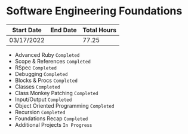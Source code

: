 # Software Engineering Foundations

| Start Date | End Date | Total Hours |
| ---------- | -------- | ----------- |
| 03/17/2022 |          | 77.25       |

- Advanced Ruby `Completed`
- Scope & References `Completed`
- RSpec `Completed`
- Debugging `Completed`
- Blocks & Procs `Completed`
- Classes `Completed`
- Class Monkey Patching `Completed`
- Input/Output `Completed`
- Object Oriented Programming `Completed`
- Recursion `Completed`
- Foundations Recap `Completed`
- Additional Projects `In Progress`
